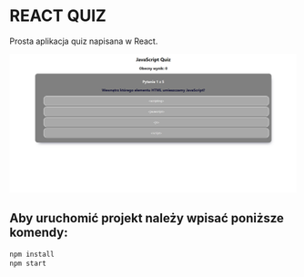 # REACT QUIZ

Prosta aplikacja quiz napisana w React.

![preview](demo.jpg)

## Aby uruchomić projekt należy wpisać poniższe komendy:
```
npm install
npm start
```